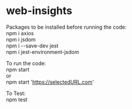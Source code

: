 # web-insights

Packages to be installed before running the code:  
 npm i axios  
 npm i jsdom  
 npm i --save-dev jest   
 npm i jest-environment-jsdom   
  
To run the code:  
npm start  
or  
npm start 'https://selectedURL.com'  
  
To Test:  
npm test  
